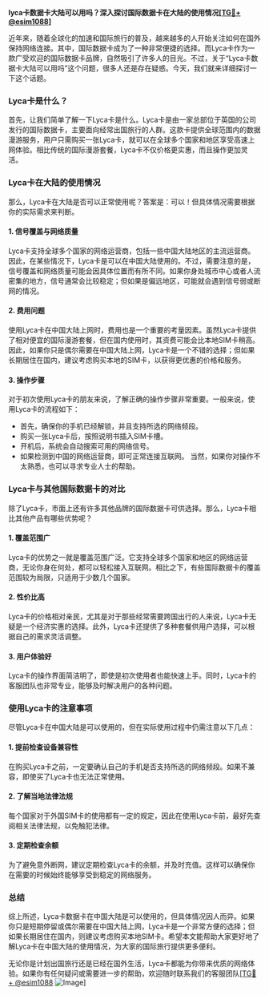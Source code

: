 **lyca卡数据卡大陆可以用吗？深入探讨国际数据卡在大陆的使用情况[[TG💪+ @esim1088](https://t.me/s/esim1088)]**

近年来，随着全球化的加速和国际旅行的普及，越来越多的人开始关注如何在国外保持网络连接。其中，国际数据卡成为了一种非常便捷的选择。而Lyca卡作为一款广受欢迎的国际数据卡品牌，自然吸引了许多人的目光。不过，关于“Lyca卡数据卡大陆可以用吗”这个问题，很多人还是存在疑惑。今天，我们就来详细探讨一下这个话题。

### Lyca卡是什么？

首先，让我们简单了解一下Lyca卡是什么。Lyca卡是由一家总部位于英国的公司发行的国际数据卡，主要面向经常出国旅行的人群。这款卡提供全球范围内的数据漫游服务，用户只需购买一张Lyca卡，就可以在全球多个国家和地区享受高速上网体验。相比传统的国际漫游套餐，Lyca卡不仅价格更实惠，而且操作更加灵活。

### Lyca卡在大陆的使用情况

那么，Lyca卡在大陆是否可以正常使用呢？答案是：可以！但具体情况需要根据你的实际需求来判断。

#### 1. **信号覆盖与网络质量**
Lyca卡支持全球多个国家的网络运营商，包括一些中国大陆地区的主流运营商。因此，在某些情况下，Lyca卡是可以在中国大陆使用的。不过，需要注意的是，信号覆盖和网络质量可能会因具体位置而有所不同。如果你身处城市中心或者人流密集的地方，信号通常会比较稳定；但如果是偏远地区，可能就会遇到信号弱或断网的情况。

#### 2. **费用问题**
使用Lyca卡在中国大陆上网时，费用也是一个重要的考量因素。虽然Lyca卡提供了相对便宜的国际漫游套餐，但在国内使用时，其资费可能会比本地SIM卡稍高。因此，如果你只是偶尔需要在中国大陆上网，Lyca卡是一个不错的选择；但如果长期居住在国内，建议考虑购买本地的SIM卡，以获得更优惠的价格和服务。

#### 3. **操作步骤**
对于初次使用Lyca卡的朋友来说，了解正确的操作步骤非常重要。一般来说，使用Lyca卡的流程如下：
- 首先，确保你的手机已经解锁，并且支持所选的网络频段。
- 购买一张Lyca卡后，按照说明书插入SIM卡槽。
- 开机后，系统会自动搜索可用的网络信号。
- 如果检测到中国的网络运营商，即可正常连接互联网。
当然，如果你对操作不太熟悉，也可以寻求专业人士的帮助。

### Lyca卡与其他国际数据卡的对比

除了Lyca卡，市面上还有许多其他品牌的国际数据卡可供选择。那么，Lyca卡相比其他产品有哪些优势呢？

#### 1. **覆盖范围广**
Lyca卡的优势之一就是覆盖范围广泛。它支持全球多个国家和地区的网络运营商，无论你身在何处，都可以轻松接入互联网。相比之下，有些国际数据卡的覆盖范围较为局限，只适用于少数几个国家。

#### 2. **性价比高**
Lyca卡的价格相对亲民，尤其是对于那些经常需要跨国出行的人来说，Lyca卡无疑是一个经济实惠的选择。此外，Lyca卡还提供了多种套餐供用户选择，可以根据自己的需求灵活调整。

#### 3. **用户体验好**
Lyca卡的操作界面简洁明了，即使是初次使用者也能快速上手。同时，Lyca卡的客服团队也非常专业，能够及时解决用户的各种问题。

### 使用Lyca卡的注意事项

尽管Lyca卡在中国大陆是可以使用的，但在实际使用过程中仍需注意以下几点：

#### 1. **提前检查设备兼容性**
在购买Lyca卡之前，一定要确认自己的手机是否支持所选的网络频段。如果不兼容，即使买了Lyca卡也无法正常使用。

#### 2. **了解当地法律法规**
每个国家对于外国SIM卡的使用都有一定的规定，因此在使用Lyca卡前，最好先查阅相关法律法规，以免触犯法律。

#### 3. **定期检查余额**
为了避免意外断网，建议定期检查Lyca卡的余额，并及时充值。这样可以确保你在需要的时候始终能够享受到稳定的网络服务。

### 总结

综上所述，Lyca卡数据卡在中国大陆是可以使用的，但具体情况因人而异。如果你只是短期停留或偶尔需要在中国大陆上网，Lyca卡是一个非常方便的选择；但如果长期居住在国内，则建议考虑购买本地SIM卡。希望本文能帮助大家更好地了解Lyca卡在中国大陆的使用情况，为大家的国际旅行提供更多便利。

无论你是计划出国旅行还是已经在国外生活，Lyca卡都能为你带来优质的网络体验。如果你有任何疑问或需要进一步的帮助，欢迎随时联系我们的客服团队[[TG💪+ @esim1088](https://t.me/s/esim1088) ![Image](https://i.postimg.cc/4NQfJmqS/Snipaste-2025-05-13-00-14-12.png)]